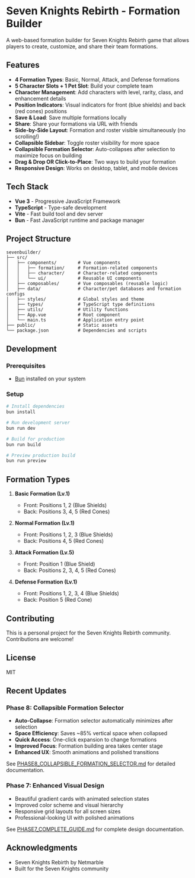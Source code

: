 # Seven Knights Rebirth - Formation Builder

A web-based formation builder for Seven Knights Rebirth game that allows players to create, customize, and share their team formations.

## Features

- **4 Formation Types**: Basic, Normal, Attack, and Defense formations
- **5 Character Slots + 1 Pet Slot**: Build your complete team
- **Character Management**: Add characters with level, rarity, class, and enhancement details
- **Position Indicators**: Visual indicators for front (blue shields) and back (red cones) positions
- **Save & Load**: Save multiple formations locally
- **Share**: Share your formations via URL with friends
- **Side-by-Side Layout**: Formation and roster visible simultaneously (no scrolling!)
- **Collapsible Sidebar**: Toggle roster visibility for more space
- **Collapsible Formation Selector**: Auto-collapses after selection to maximize focus on building
- **Drag & Drop OR Click-to-Place**: Two ways to build your formation
- **Responsive Design**: Works on desktop, tablet, and mobile devices

## Tech Stack

- **Vue 3** - Progressive JavaScript Framework
- **TypeScript** - Type-safe development
- **Vite** - Fast build tool and dev server
- **Bun** - Fast JavaScript runtime and package manager

## Project Structure

```
sevenbuilder/
├── src/
│   ├── components/        # Vue components
│   │   ├── formation/     # Formation-related components
│   │   ├── character/     # Character-related components
│   │   └── ui/            # Reusable UI components
│   ├── composables/       # Vue composables (reusable logic)
│   ├── data/              # Character/pet databases and formation configs
│   ├── styles/            # Global styles and theme
│   ├── types/             # TypeScript type definitions
│   ├── utils/             # Utility functions
│   ├── App.vue            # Root component
│   └── main.ts            # Application entry point
├── public/                # Static assets
└── package.json           # Dependencies and scripts
```

## Development

### Prerequisites

- [Bun](https://bun.sh/) installed on your system

### Setup

```bash
# Install dependencies
bun install

# Run development server
bun run dev

# Build for production
bun run build

# Preview production build
bun run preview
```

## Formation Types

1. **Basic Formation (Lv.1)**
   - Front: Positions 1, 2 (Blue Shields)
   - Back: Positions 3, 4, 5 (Red Cones)

2. **Normal Formation (Lv.1)**
   - Front: Positions 1, 2, 3 (Blue Shields)
   - Back: Positions 4, 5 (Red Cones)

3. **Attack Formation (Lv.5)**
   - Front: Position 1 (Blue Shield)
   - Back: Positions 2, 3, 4, 5 (Red Cones)

4. **Defense Formation (Lv.1)**
   - Front: Positions 1, 2, 3, 4 (Blue Shields)
   - Back: Position 5 (Red Cone)

## Contributing

This is a personal project for the Seven Knights Rebirth community. Contributions are welcome!

## License

MIT

## Recent Updates

### Phase 8: Collapsible Formation Selector
- **Auto-Collapse**: Formation selector automatically minimizes after selection
- **Space Efficiency**: Saves ~85% vertical space when collapsed
- **Quick Access**: One-click expansion to change formations
- **Improved Focus**: Formation building area takes center stage
- **Enhanced UX**: Smooth animations and polished transitions

See [PHASE8_COLLAPSIBLE_FORMATION_SELECTOR.md](PHASE8_COLLAPSIBLE_FORMATION_SELECTOR.md) for detailed documentation.

### Phase 7: Enhanced Visual Design
- Beautiful gradient cards with animated selection states
- Improved color scheme and visual hierarchy
- Responsive grid layouts for all screen sizes
- Professional-looking UI with polished animations

See [PHASE7_COMPLETE_GUIDE.md](PHASE7_COMPLETE_GUIDE.md) for complete design documentation.

## Acknowledgments

- Seven Knights Rebirth by Netmarble
- Built for the Seven Knights community
